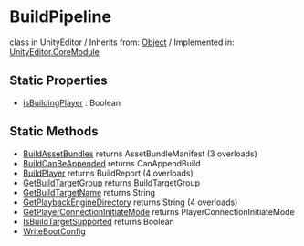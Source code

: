 # BuildPipeline
class in UnityEditor
 / Inherits from: <a href="https://docs.unity3d.com/6000.0/Documentation/ScriptReference/Object.html">Object</a> / Implemented in: <a href="https://docs.unity3d.com/6000.0/Documentation/ScriptReference/UnityEditor.CoreModule.html">UnityEditor.CoreModule</a>
## Static Properties
- <a href="https://docs.unity3d.com/6000.0/Documentation/ScriptReference/BuildPipeline-isBuildingPlayer.html">isBuildingPlayer</a> : Boolean
## Static Methods
- <a href="https://docs.unity3d.com/6000.0/Documentation/ScriptReference/BuildPipeline.BuildAssetBundles.html">BuildAssetBundles</a> returns AssetBundleManifest (3 overloads)
- <a href="https://docs.unity3d.com/6000.0/Documentation/ScriptReference/BuildPipeline.BuildCanBeAppended.html">BuildCanBeAppended</a> returns CanAppendBuild
- <a href="https://docs.unity3d.com/6000.0/Documentation/ScriptReference/BuildPipeline.BuildPlayer.html">BuildPlayer</a> returns BuildReport (4 overloads)
- <a href="https://docs.unity3d.com/6000.0/Documentation/ScriptReference/BuildPipeline.GetBuildTargetGroup.html">GetBuildTargetGroup</a> returns BuildTargetGroup
- <a href="https://docs.unity3d.com/6000.0/Documentation/ScriptReference/BuildPipeline.GetBuildTargetName.html">GetBuildTargetName</a> returns String
- <a href="https://docs.unity3d.com/6000.0/Documentation/ScriptReference/BuildPipeline.GetPlaybackEngineDirectory.html">GetPlaybackEngineDirectory</a> returns String (4 overloads)
- <a href="https://docs.unity3d.com/6000.0/Documentation/ScriptReference/BuildPipeline.GetPlayerConnectionInitiateMode.html">GetPlayerConnectionInitiateMode</a> returns PlayerConnectionInitiateMode
- <a href="https://docs.unity3d.com/6000.0/Documentation/ScriptReference/BuildPipeline.IsBuildTargetSupported.html">IsBuildTargetSupported</a> returns Boolean
- <a href="https://docs.unity3d.com/6000.0/Documentation/ScriptReference/BuildPipeline.WriteBootConfig.html">WriteBootConfig</a>
